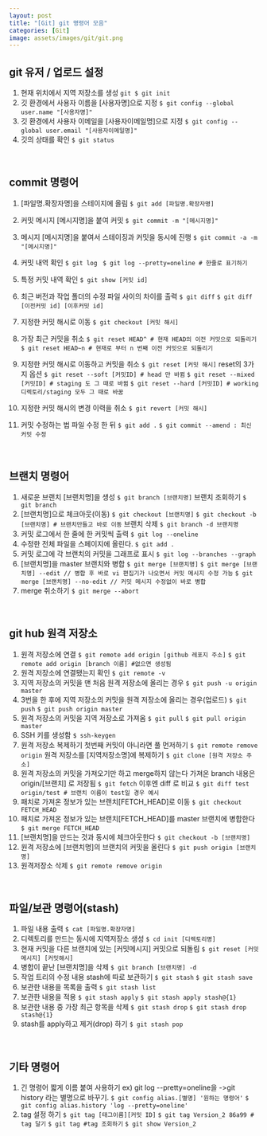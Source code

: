 ```yaml
---
layout: post
title: "[Git] git 명령어 모음"
categories: [Git]
image: assets/images/git/git.png
---
```


## git 유저 / 업로드 설정

1. 현재 위치에서 지역 저장소를 생성
   `git $ git init`
2. 깃 환경에서 사용자 이름을 [사용자명]으로 지정
   `$ git config --global user.name "[사용자명]"`
3. 깃 환경에서 사용자 이메일을 [사용자이메일명]으로 지정
   `$ git config --global user.email "[사용자이메일명]"`
4. 깃의 상태를 확인
   `$ git status`

<br>

## commit 명령어

1. [파일명.확장자명]을 스테이지에 올림
   `$ git add [파일명.확장자명]`
2. 커밋 메시지 [메시지명]을 붙여 커밋
   `$ git commit -m "[메시지명]"`
3. 메시지 [메시지명]을 붙여서 스테이징과 커밋을 동시에 진행
   `$ git commit -a -m "[메시지명]"`
4. 커밋 내역 확인
   `$ git log `
   `$ git log --pretty=oneline # 한줄로 표기하기`

5. 특정 커밋 내역 확인
   `$ git show [커밋 id]`

6. 최근 버전과 작업 폴더의 수정 파일 사이의 차이를 출력
   `$ git diff`
   `$ git diff [이전커밋 id] [이후커밋 id]`
7. 지정한 커밋 해시로 이동
   `$ git checkout [커밋 해시]`
8. 가장 최근 커밋을 취소
   `$ git reset HEAD^ # 현재 HEAD의 이전 커밋으로 되돌리기`
   `$ git reset HEAD~n # 현재로 부터 n 번째 이전 커밋으로 되돌리기`
9. 지정한 커밋 해시로 이동하고 커밋을 취소
   `$ git reset [커밋 해시]`
   reset의 3가지 옵션
   `$ git reset --soft [커밋ID] # head 만 바뀜`
   `$ git reset --mixed [커밋ID] # staging 도 그 때로 바뀜`
   `$ git reset --hard [커밋ID] # working디렉토리/staging 모두 그 때로 바꿈`

10. 지정한 커밋 해시의 변경 이력을 취소
    `$ git revert [커밋 해시]`
11. 커밋 수정하는 법
    파일 수정 한 뒤
    `$ git add .`
    `$ git commit --amend : 최신 커밋 수정`

<br>

## 브랜치 명령어

1. 새로운 브랜치 [브랜치명]을 생성
   `$ git branch [브랜치명]`
   브랜치 조회하기
   `$ git branch`
2. [브랜치명]으로 체크아웃(이동)
   `$ git checkout [브랜치명]`
   `$ git checkout -b [브랜치명] # 브랜치만들고 바로 이동`
   브랜치 삭제
   `$ git branch -d 브랜치명`
3. 커밋 로그에서 한 줄에 한 커밋씩 출력
   `$ git log --oneline`
4. 수정한 전체 파일을 스페이지에 올린다.
   `$ git add .`
5. 커밋 로그에 각 브랜치의 커밋을 그래프로 표시
   `$ git log --branches --graph`
6. [브랜치명]을 master 브랜치와 병합
   `$ git merge [브랜치명]`
   `$ git merge [브랜치명] --edit // 병합 후 바로 vi 편집기가 나오면서 커밋 메시지 수정 가능`
   `$ git merge [브랜치명] --no-edit // 커밋 메시지 수정없이 바로 병합`
7. merge 취소하기
   `$ git merge --abort`

<br>

## git hub 원격 저장소

1. 원격 저장소에 연결
   `$ git remote add origin [github 레포지 주소]`
   `$ git remote add origin [branch 이름] #없으면 생성됨`
2. 원격 저장소에 연결됐는지 확인
   `$ git remote -v`
3. 지역 저장소의 커밋을 맨 처음 원격 저장소에 올리는 경우
   `$ git push -u origin master`
4. 3번을 한 후에 지역 저장소의 커밋을 원격 저장소에 올리는 경우(업로드)
   `$ git push`
   `$ git push origin master`
5. 원격 저장소의 커밋을 지역 저장소로 가져옴
   `$ git pull`
   `$ git pull origin master`
6. SSH 키를 생성함
   `$ ssh-keygen`
7. 원격 저장소 복제하기
   첫번째 커밋이 아니라면 풀 먼저하기
   `$ git remote remove origin`
   원격 저장소를 [지역저장소명]에 복제하기
   `$ git clone [원격 저장소 주소]`
8. 원격 저장소의 커밋을 가져오기만 하고 merge하지 않는다
   가져온 branch 내용은 origin/[브랜치] 로 저장됨
   `$ git fetch`
   이후엔 diff 로 비교
   `$ git diff test origin/test # 브랜치 이름이 test일 경우 예시`
9. 패치로 가져온 정보가 있는 브랜치\[FETCH_HEAD\]로 이동
   `$ git checkout FETCH_HEAD`
10. 패치로 가져온 정보가 있는 브랜치[FETCH_HEAD]를 master 브랜치에 병합한다
    `$ git merge FETCH_HEAD`
11. [브랜치명]을 만드는 것과 동시에 체크아웃한다
    `$ git checkout -b [브랜치명]`
12. 원격 저장소에 [브랜치명]의 브랜치의 커밋을 올린다
    `$ git push origin [브랜치명]`
13. 원격저장소 삭제
    `$ git remote remove origin`

<br>

## 파일/보관 명령어(stash)

1. 파일 내용 출력
   `$ cat [파일명.확장자명]`
2. 디렉토리를 만드는 동시에 지역저장소 생성
   `$ cd init [디렉토리명]`
3. 현재 커밋을 다른 브랜치에 있는 [커밋메시지] 커밋으로 되돌림
   `$ git reset [커밋메시지] [커밋해시]`
4. 병합이 끝난 [브랜치명]을 삭제
   `$ git branch [브랜치명] -d`
5. 작업 트리의 수정 내용 stash에 따로 보관하기
   `$ git stash`
   `$ git stash save`
6. 보관한 내용을 목록을 출력
   `$ git stash list`
7. 보관한 내용을 적용
   `$ git stash apply`
   `$ git stash apply stash@{1}`
8. 보관한 내용 중 가장 최근 항목을 삭제
   `$ git stash drop`
   `$ git stash drop stash@{1}`
9. stash를 apply하고 제거(drop) 하기
   `$ git stash pop`

<br>

## 기타 명령어

1. 긴 명령어 짧게 이름 붙여 사용하기
   ex) git log --pretty=oneline을
   ->git history 라는 별명으로 바꾸기.
   `$ git config alias.[별명] '원하는 명령어'`
   `$ git config alias.history 'log --pretty=oneline'`
2. tag 설정 하기
   `$ git tag [태그이름][커밋 ID]`
   `$ git tag Version_2 86a99 # tag 달기`
   `$ git tag #tag 조회하기`
   `$ git show Version_2`
